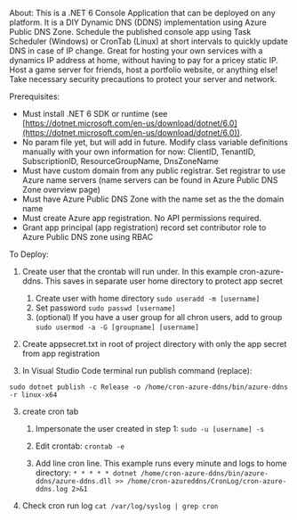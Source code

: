 About:
This is a .NET 6 Console Application that can be deployed on any platform. It is a DIY Dynamic DNS (DDNS) implementation using Azure Public DNS Zone. Schedule the published console app using Task Scheduler (Windows) or CronTab (Linux) at short intervals to quickly update DNS in case of IP change. Great for hosting your own services with a dynamics IP address at home, without having to pay for a pricey static IP. Host a game server for friends, host a portfolio website, or anything else! Take necessary security precautions to protect your server and network. 

Prerequisites:
* Must install .NET 6 SDK or runtime (see [https://dotnet.microsoft.com/en-us/download/dotnet/6.0](https://dotnet.microsoft.com/en-us/download/dotnet/6.0)).
* No param file yet, but will add in future. Modify class variable definitions manually with your own information for now: ClientID, TenantID, SubscriptionID, ResourceGroupName, DnsZoneName
* Must have custom domain from any public registrar. Set registrar to use Azure name servers (name servers can be found in Azure Public DNS Zone overview page)
* Must have Azure Public DNS Zone with the name set as the the domain name
* Must create Azure app registration. No API permissions required.
* Grant app principal (app registration) record set contributor role to Azure Public DNS zone using RBAC

To Deploy: 
1. Create user that the crontab will run under. In this example cron-azure-ddns. This saves in separate user home directory to protect app secret
    1. Create user with home directory
        `sudo useradd -m [username]`
    2. Set password
        `sudo passwd [username]`
    3. (optional) If you have a user group for all chron users, add to group
        `sudo usermod -a -G [groupname] [username]`

2. Create appsecret.txt in root of project directory with only the app secret from app registration
3. In Visual Studio Code terminal run publish command (replace):

`sudo dotnet publish -c Release -o /home/cron-azure-ddns/bin/azure-ddns -r linux-x64`

3. create cron tab
    1. Impersonate the user created in step 1:
    `sudo -u [username] -s`

    2. Edit crontab:
    `crontab -e`

    3. Add line cron line. This example runs every minute and logs to home directory:
    `* * * * * dotnet /home/cron-azure-ddns/bin/azure-ddns/azure-ddns.dll >> /home/cron-azureddns/CronLog/cron-azure-ddns.log 2>&1 `

4. Check cron run log
    `cat /var/log/syslog | grep cron`

    